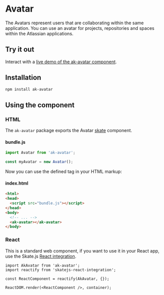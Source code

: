 # Avatar

The Avatars represent users that are collaborating within the same application. You can use an avatar for projects, repositories and spaces within the Atlassian applications.

## Try it out

Interact with a [live demo of the ak-avatar component](https://aui-cdn.atlassian.com/atlaskit/stories/ak-avatar/@VERSION@/).

## Installation

```sh
npm install ak-avatar
```

## Using the component

### HTML

The `ak-avatar` package exports the Avatar [skate](https://github.com/skatejs/skatejs) component.

#### bundle.js

```javascript
import Avatar from 'ak-avatar';

const myAvatar = new Avatar();
```
Now you can use the defined tag in your HTML markup:

#### index.html

```html
<html>
<head>
  <script src="bundle.js"></script>
</head>
<body>
  <!-- ... -->
  <ak-avatar></ak-avatar>
</body>
```
### React

This is a standard web component, if you want to use it in your React app, use the Skate.js [React integration](https://github.com/webcomponents/react-integration).

```
import AkAvatar from 'ak-avatar';
import reactify from 'skatejs-react-integration';

const ReactComponent = reactify(AkAvatar, {});

ReactDOM.render(<ReactComponent />, container);
```

